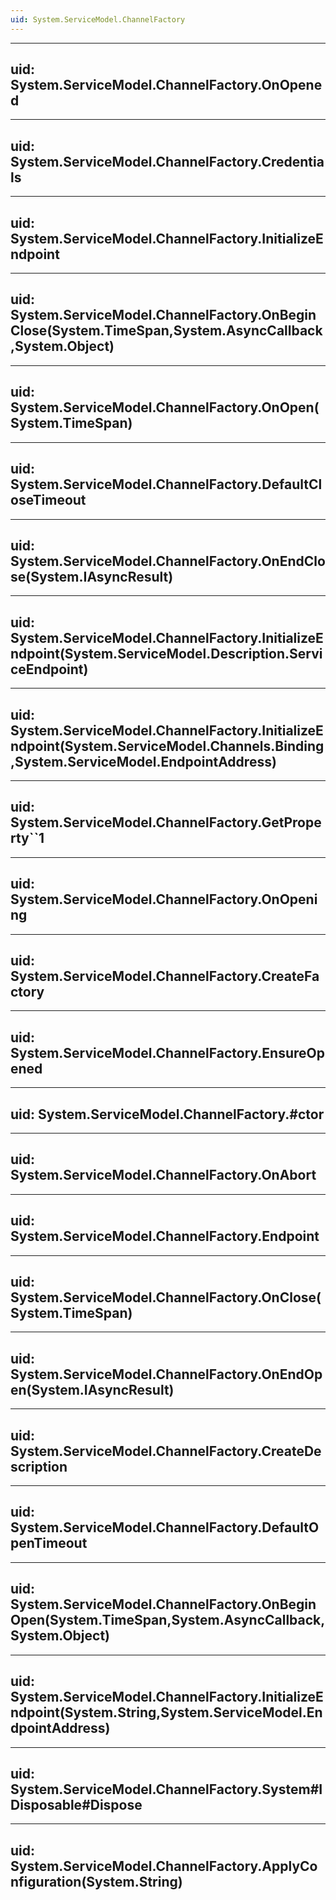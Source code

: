 ```yaml
---
uid: System.ServiceModel.ChannelFactory
---
```


---
uid: System.ServiceModel.ChannelFactory.OnOpened
---

---
uid: System.ServiceModel.ChannelFactory.Credentials
---

---
uid: System.ServiceModel.ChannelFactory.InitializeEndpoint
---

---
uid: System.ServiceModel.ChannelFactory.OnBeginClose(System.TimeSpan,System.AsyncCallback,System.Object)
---

---
uid: System.ServiceModel.ChannelFactory.OnOpen(System.TimeSpan)
---

---
uid: System.ServiceModel.ChannelFactory.DefaultCloseTimeout
---

---
uid: System.ServiceModel.ChannelFactory.OnEndClose(System.IAsyncResult)
---

---
uid: System.ServiceModel.ChannelFactory.InitializeEndpoint(System.ServiceModel.Description.ServiceEndpoint)
---

---
uid: System.ServiceModel.ChannelFactory.InitializeEndpoint(System.ServiceModel.Channels.Binding,System.ServiceModel.EndpointAddress)
---

---
uid: System.ServiceModel.ChannelFactory.GetProperty``1
---

---
uid: System.ServiceModel.ChannelFactory.OnOpening
---

---
uid: System.ServiceModel.ChannelFactory.CreateFactory
---

---
uid: System.ServiceModel.ChannelFactory.EnsureOpened
---

---
uid: System.ServiceModel.ChannelFactory.#ctor
---

---
uid: System.ServiceModel.ChannelFactory.OnAbort
---

---
uid: System.ServiceModel.ChannelFactory.Endpoint
---

---
uid: System.ServiceModel.ChannelFactory.OnClose(System.TimeSpan)
---

---
uid: System.ServiceModel.ChannelFactory.OnEndOpen(System.IAsyncResult)
---

---
uid: System.ServiceModel.ChannelFactory.CreateDescription
---

---
uid: System.ServiceModel.ChannelFactory.DefaultOpenTimeout
---

---
uid: System.ServiceModel.ChannelFactory.OnBeginOpen(System.TimeSpan,System.AsyncCallback,System.Object)
---

---
uid: System.ServiceModel.ChannelFactory.InitializeEndpoint(System.String,System.ServiceModel.EndpointAddress)
---

---
uid: System.ServiceModel.ChannelFactory.System#IDisposable#Dispose
---

---
uid: System.ServiceModel.ChannelFactory.ApplyConfiguration(System.String)
---
